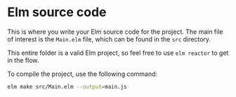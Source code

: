 # Elm source code

This is where you write your Elm source code for the project. The main file of interest is the `Main.elm` file, which can be found in the `src` directory.

This entire folder is a valid Elm project, so feel free to use `elm reactor` to get in the flow.

To compile the project, use the following command:

```bash
elm make src/Main.elm --output=main.js
```
